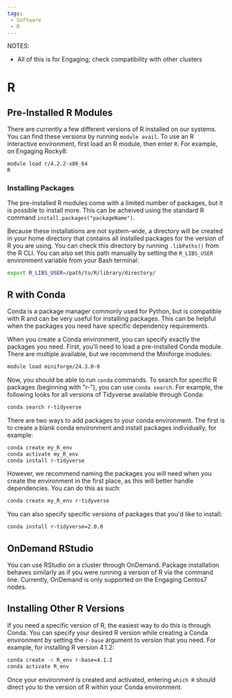 ```yaml
---
tags:
 - Software
 - R
---
```


NOTES: 
- All of this is for Engaging; check compatibility with other clusters

# R

## Pre-Installed R Modules

There are currently a few different versions of R installed on our systems. You can find these versions by running `module avail`. To use an R interactive environment, first load an R module, then enter `R`. For example, on Engaging Rocky8:

```bash
module load r/4.2.2-x86_64
R
```

### Installing Packages

The pre-installed R modules come with a limited number of packages, but it is possible to install more. This can be acheived using the standard R command `install.packages("packageName")`.

Because these installations are not system-wide, a directory will be created in your home directory that contains all installed packages for the version of R you are using. You can check this directory by running `.libPaths()` from the R CLI. You can also set this path manually by setting the `R_LIBS_USER` environment variable from your Bash terminal:

```bash
export R_LIBS_USER=/path/to/R/library/directory/
```

## R with Conda

Conda is a package manager commonly used for Python, but is compatible with R and can be very useful for installing packages. This can be helpful when the packages you need have specific dependency requirements.

When you create a Conda environment, you can specify exactly the packages you need. First, you'll need to load a pre-installed Conda module. There are multiple available, but we recommend the Miniforge modules:

```bash
module load miniforge/24.3.0-0
```

Now, you should be able to run `conda` commands. To search for specific R packages (beginning with "r-"), you can use `conda search`. For example, the following looks for all versions of Tidyverse available through Conda:

```bash
conda search r-tidyverse
```

There are two ways to add packages to your conda environment. The first is to create a blank conda environment and install packages individually, for example:

```bash
conda create my_R_env
conda activate my_R_env
conda install r-tidyverse
```

However, we recommend naming the packages you will need when you create the environment in the first place, as this will better handle dependencies. You can do this as such:

```bash
conda create my_R_env r-tidyverse
```

You can also specify specific versions of packages that you'd like to install:

```bash
conda install r-tidyverse=2.0.0
```

## OnDemand RStudio

You can use RStudio on a cluster through OnDemand. Package installation behaves similarly as if you were running a version of R via the command line. Currently, OnDemand is only supported on the Engaging Centos7 nodes.

## Installing Other R Versions

If you need a specific version of R, the easiest way to do this is through Conda. You can specify your desired R version while creating a Conda environment by setting the `r-base` argument to version that you need. For example, for installing R version 4.1.2:

```bash
conda create -n R_env r-base=4.1.2
conda activate R_env
```

Once your environment is created and activated, entering `which R` should direct you to the version of R within your Conda environment.
